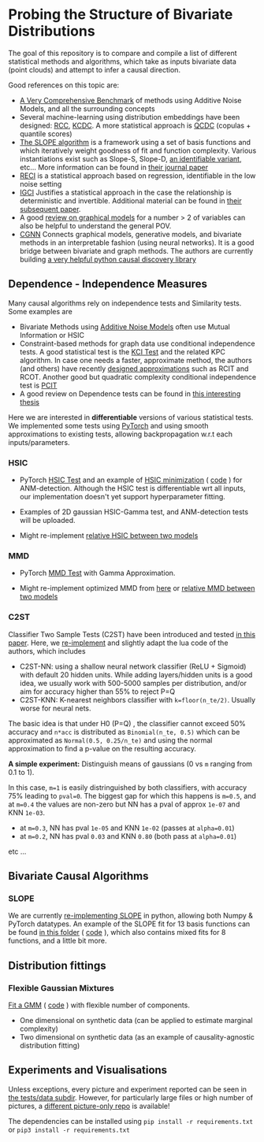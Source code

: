 # Probing the Structure of Bivariate Distributions

The goal of this repository is to compare and compile a list of different statistical methods and algorithms,
which take as inputs bivariate data (point clouds) and attempt to infer a causal direction.

Good references on this topic are:

* [A Very Comprehensive Benchmark](http://jmlr.org/papers/volume17/14-518/14-518.pdf) of methods using Additive Noise Models, and all the surrounding concepts
* Several machine-learning using distribution embeddings have been designed: [RCC](https://arxiv.org/pdf/1409.4366.pdf), [KCDC](https://arxiv.org/pdf/1804.04622.pdf). A more statistical approach is [QCDC](https://arxiv.org/pdf/1801.10579.pdf) (copulas + quantile scores)
* [The SLOPE algorithm](https://arxiv.org/pdf/1709.08915.pdf) is a framework using a set of basis functions and which iteratively weight goodness of fit and
  function complexity. Various instantiations exist such as Slope-S, Slope-D, [an identifiable variant](https://eda.mmci.uni-saarland.de/pubs/2019/sloppy-marx,vreeken-wappendix.pdf), etc...
  More information can be found in [their journal paper](https://link.springer.com/article/10.1007/s10115-018-1286-7)
* [RECI](http://proceedings.mlr.press/v84/bloebaum18a/bloebaum18a.pdf) is a statistical approach based on regression, identifiable in the low noise setting
* [IGCI](https://staff.science.uva.nl/j.m.mooij/articles/ai2012.pdf) Justifies a statistical approach in the case the relationship is deterministic and invertible. Additional material can be found in [their subsequent paper](https://arxiv.org/pdf/1402.2499.pdf).
* A good [review on graphical models](https://www.frontiersin.org/articles/10.3389/fgene.2019.00524/full) for a number > 2 of variables can also be helpful to understand the general POV.
* [CGNN](https://arxiv.org/pdf/1709.05321.pdf) Connects graphical models, generative models, and bivariate methods in an interpretable fashion (using neural networks). It is a good bridge between bivariate and graph methods. The authors are currently building [a very helpful python causal discovery library](https://github.com/FenTechSolutions/CausalDiscoveryToolbox)


## Dependence - Independence Measures

Many causal algorithms rely on independence tests and Similarity tests. Some examples are

* Bivariate Methods using [Additive Noise Models](http://jmlr.org/papers/volume17/14-518/14-518.pdf) often use Mutual Information or HSIC
* Constraint-based methods for graph data use conditional independence tests. A good statistical test is the [KCI Test](https://arxiv.org/pdf/1202.3775.pdf) and the related KPC algorithm.
  In case one needs a faster, approximate method, the authors (and others) have recently [designed approximations](https://arxiv.org/pdf/1702.03877.pdf) such as RCIT and RCOT.
  Another good but quadratic complexity conditional independence test is [PCIT](http://auai.org/uai2014/proceedings/individuals/194.pdf)
* A good review on Dependence tests can be found in [this interesting thesis](https://arxiv.org/pdf/1607.03300.pdf)

Here we are interested in **differentiable** versions of various statistical tests. We implemented some tests using [PyTorch](https://pytorch.org/) and using smooth approximations to existing tests,
allowing backpropagation w.r.t each inputs/parameters.

### HSIC

* PyTorch [HSIC Test](dependence/hsic.py) and an example of [HSIC minimization](tests/data/gp/with_hsic/) ( [code](tests/test_gp.py) ) for ANM-detection.
  Although the HSIC test is differentiable wrt all inputs, our implementation doesn't yet support hyperparameter fitting.

* Examples of 2D gaussian HSIC-Gamma test, and ANM-detection tests will be uploaded.

* Might re-implement [relative HSIC between two models](https://arxiv.org/pdf/1406.3852.pdf)

### MMD

* PyTorch [MMD Test](dependence/mmd.py) with Gamma Approximation.

* Might re-implement optimized MMD from [here](https://github.com/dougalsutherland/opt-mmd) or [relative MMD between two models](https://arxiv.org/pdf/1511.04581.pdf)

### C2ST
Classifier Two Sample Tests (C2ST) have been introduced and tested [in this paper](https://arxiv.org/pdf/1610.06545.pdf). Here, we [re-implement](dependence/c2st) and slightly adapt the lua code of the authors, which includes
* C2ST-NN: using a shallow neural network classifier (ReLU + Sigmoid) with default 20 hidden units.
  While adding layers/hidden units is a good idea, we usually work with 500-5000 samples per distribution, and/or aim for accuracy higher than 55% to reject P=Q
* C2ST-KNN: K-nearest neighbors classifier with `k=floor(n_te/2)`. Usually worse for neural nets.

The basic idea is that under H0 (P=Q) , the classifier cannot exceed 50% accuracy and `n*acc` is distributed as `Binomial(n_te, 0.5)` which can be approximated as `Normal(0.5, 0.25/n_te)` and using the normal approximation to find a p-value on the resulting accuracy.

**A simple experiment:** Distinguish means of gaussians (0 vs `m` ranging from 0.1 to 1).  

In this case, `m=1` is easily distringuished by both classifiers, with accuracy 75% leading to `pval=0`. The biggest gap for which this happens is `m=0.5`, and at `m=0.4` the values are non-zero but NN has a pval of approx `1e-07` and KNN `1e-03`.
* at `m=0.3`, NN has pval `1e-05` and KNN `1e-02` (passes at `alpha=0.01`)
* at `m=0.2`, NN has pval `0.03` and KNN `0.80` (both pass at `alpha=0.01`)

etc ...


## Bivariate Causal Algorithms

### SLOPE

We are currently [re-implementing SLOPE](causal/slope) in python, allowing both Numpy & PyTorch datatypes.
An example of the SLOPE fit for 13 basis functions can be found [in this folder](tests/data/fitting/slope) ( [code](tests/test_slope_fits.py) ), which also contains mixed fits for 8 functions, and a little bit more.

## Distribution fittings

### Flexible Gaussian Mixtures

[Fit a GMM](tests/data/fitting/gmm) ( [code](test/test_gmm_fit.py) ) with flexible number of components.

* One dimensional on synthetic data (can be applied to estimate marginal complexity)
* Two dimensional on synthetic data (as an example of causality-agnostic distribution fitting)

## Experiments and Visualisations
Unless exceptions, every picture and experiment reported can be seen in [the tests/data subdir](./tests/data).
However, for particularly large files or high number of pictures, a [different picture-only repo](https://github.com/ArnoVel/causal-pictures) is available!  

The dependencies can be installed using `pip install -r requirements.txt` or
`pip3 install -r requirements.txt`
